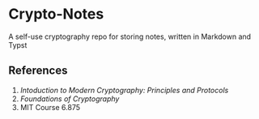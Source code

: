 # Crypto-Notes

A self-use cryptography repo for storing notes, written in Markdown and Typst

## References

1. *Intoduction to Modern Cryptography: Principles and Protocols*
2. *Foundations of Cryptography*
3. MIT Course 6.875
